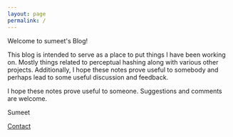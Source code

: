 ```yaml
---
layout: page
permalink: /
---
```


Welcome to sumeet's Blog!

This blog is intended to serve as a place to put things I have been working on.
Mostly things related to perceptual hashing along with various other projects.
Additionally, I hope these notes prove useful to somebody and perhaps lead to some
useful discussion and feedback.  


I hope these notes prove useful to someone.
Suggestions and comments are welcome.

Sumeet

[Contact](mailto:sumeetbhadana99@gmail.com)